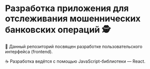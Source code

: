 # Разработка приложения для отслеживания мошеннических банковских операций 🕵

📑 Данный репозиторий посвящен разработке пользовательского интерфейса (frontend).

☕ Разработка ведётся с помощью JavaScript-библиотеки — React.
